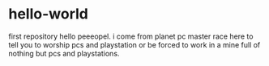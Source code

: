 # hello-world
first repository
hello peeeopel.
i come from planet pc master race here to tell you to worship pcs and playstation or be forced to work in a mine full of nothing but pcs and playstations.
